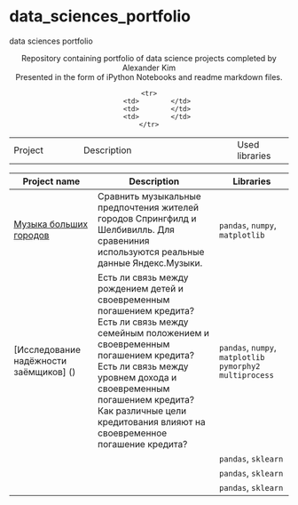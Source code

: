 # data_sciences_portfolio
data sciences portfolio


<p align=center>
Repository containing portfolio of data science projects completed by Alexander Kim <br>
Presented in the form of iPython Notebooks and readme markdown files. <br>

<table width=100% valign=top >
    <tr>
        <td width=25%>Project</td>
        <td>Description</td>
        <td width=20%>Used libraries</td>
    </tr>

    <tr>
        <td>        </td>
        <td>        </td>
        <td>        </td>
    </tr>

</table>


| Project name                 | Description                                    | Libraries      |
|------------------------------|------------------------------------------------|----------------|
| [Музыка больших городов]()   | Сравнить музыкальные предпочтения жителей городов Спрингфилд и Шелбивилль. Для сравениния используются реальные данные Яндекс.Музыки.  | `pandas`, `numpy`, `matplotlib` |
| [Исследование надёжности заёмщиков] () | Есть ли связь между рождением детей и своевременным погашением кредита?<br> Есть ли связь между семейным положением и своевременным погашением кредита?<br> Есть ли связь между уровнем дохода и своевременным погашением кредита?<br> Как различные цели кредитования влияют на своевременное погашение кредита?<br> | `pandas`, `numpy`, `matplotlib` `pymorphy2` `multiprocess`| 
|              |                                                | `pandas`, `sklearn`|
|              |                                                | `pandas`, `sklearn`|
|              |                                                | `pandas`, `sklearn`|
